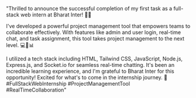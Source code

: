 "Thrilled to announce the successful completion of my first task as a full-stack web intern at Bharat Inter! 🚀🎉

I've developed a powerful project management tool that empowers teams to collaborate effectively. With features like admin and user login, real-time chat, and task assignment, this tool takes project management to the next level. 💻💬📊

I utilized a tech stack including HTML, Tailwind CSS, JavaScript, Node.js, Express.js, and Socket.io for seamless real-time chatting. It's been an incredible learning experience, and I'm grateful to Bharat Inter for this opportunity! Excited for what's to come in the internship journey. 🙌 #FullStackWebInternship #ProjectManagementTool #RealTimeCollaboration"
